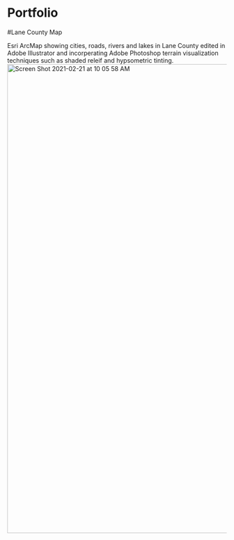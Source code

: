 # Portfolio

#Lane County Map

Esri ArcMap showing cities, roads, rivers and lakes in Lane County edited in Adobe Illustrator and incorperating Adobe Photoshop terrain visualization techniques such as shaded releif and hypsometric tinting.
<img width="1077" alt="Screen Shot 2021-02-21 at 10 05 58 AM" src="https://user-images.githubusercontent.com/38195404/108634029-6feb3280-742c-11eb-8605-0aa501a2e7b9.png">
